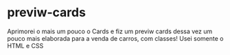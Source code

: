 # previw-cards
Aprimorei o mais um pouco o Cards e fiz um previw cards dessa vez um pouco mais elaborada para a venda de carros, com classes! 
Usei somente o HTML e CSS
